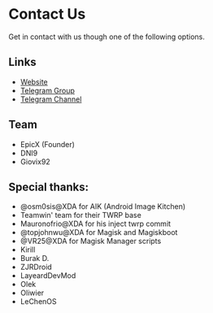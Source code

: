# Contact Us

Get in contact with us though one of the following options.

## Links

* [Website](https://skyhawkrecovery.github.io/)
* [Telegram Group](https://t.me/sky_hawk)
* [Telegram Channel](https://t.me/shrp_official)


## Team

* EpicX (Founder)
* DNI9
* Giovix92

## Special thanks:
* @osm0sis@XDA for AIK (Android Image Kitchen)
* Teamwin' team for their TWRP base
* Mauronofrio@XDA for his inject twrp commit
* @topjohnwu@XDA for Magisk and Magiskboot
* @VR25@XDA for Magisk Manager scripts
* Kirill
* Burak D. 
* ZJRDroid 
* LayeardDevMod
* Olek
* Oliwier
* LeChenOS
